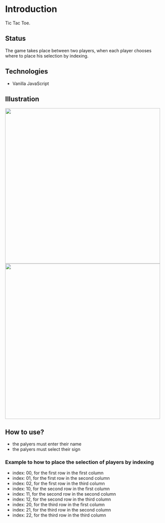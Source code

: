 # Introduction
Tic Tac Toe.

## Status
The game takes place between two players, when each player chooses where to place his selection by indexing.

## Technologies
- Vanilla JavaScript

## Illustration
<img src="https://user-images.githubusercontent.com/56726154/74054672-1f529400-49e7-11ea-9e3d-61247ff2ac87.png" width="500"/>
<img src="https://user-images.githubusercontent.com/56726154/74054755-48732480-49e7-11ea-9e94-38bf6ded3189.png" width="500"/>

## How to use?
- the palyers must enter their name
- the palyers must select their sign

### Example to how to place the selection of players by indexing
- index: 00, for the first row in the first column
- index: 01, for the first row in the second column
- index: 02, for the first row in the third column
- index: 10, for the second row in the first column
- index: 11, for the second row in the second column
- index: 12, for the second row in the third column
- index: 20, for the third row in the first column
- index: 21, for the third row in the second column
- index: 22, for the third row in the third column

